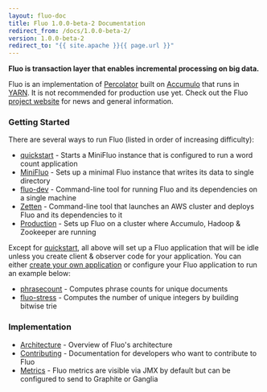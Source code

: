 ```yaml
---
layout: fluo-doc
title: Fluo 1.0.0-beta-2 Documentation
redirect_from: /docs/1.0.0-beta-2/
version: 1.0.0-beta-2
redirect_to: "{{ site.apache }}{{ page.url }}"
---
```


**Fluo is transaction layer that enables incremental processing on big data.**

Fluo is an implementation of [Percolator] built on [Accumulo] that runs in [YARN]. 
It is not recommended for production use yet. Check out the Fluo [project website][fluo.io]
for news and general information.

### Getting Started

There are several ways to run Fluo (listed in order of increasing difficulty):

* [quickstart] - Starts a MiniFluo instance that is configured to run a word count application
* [MiniFluo] - Sets up a minimal Fluo instance that writes its data to single directory
* [fluo-dev] - Command-line tool for running Fluo and its dependencies on a single machine
* [Zetten] - Command-line tool that launches an AWS cluster and deploys Fluo and its dependencies to it
* [Production] - Sets up Fluo on a cluster where Accumulo, Hadoop & Zookeeper are running

Except for [quickstart], all above will set up a Fluo application that will be idle unless you
create client & observer code for your application.  You can either [create your own
application][applications] or configure your Fluo application to run an example below:

* [phrasecount] - Computes phrase counts for unique documents
* [fluo-stress] - Computes the number of unique integers by building bitwise trie

### Implementation

* [Architecture] - Overview of Fluo's architecture
* [Contributing] - Documentation for developers who want to contribute to Fluo
* [Metrics] - Fluo metrics are visible via JMX by default but can be configured to send to Graphite or Ganglia

[fluo.io]: http://fluo.io/
[Accumulo]: http://accumulo.apache.org
[Percolator]: http://research.google.com/pubs/pub36726.html
[YARN]: http://hadoop.apache.org/docs/r2.5.1/hadoop-yarn/hadoop-yarn-site/YARN.html
[quickstart]: https://github.com/fluo-io/fluo-quickstart
[fluo-dev]: https://github.com/fluo-io/fluo-dev
[Zetten]: https://github.com/fluo-io/zetten
[phrasecount]: https://github.com/fluo-io/phrasecount
[fluo-stress]: https://github.com/fluo-io/fluo-stress
[MiniFluo]: /docs/fluo/1.0.0-beta-2/mini-fluo-setup/
[Production]: /docs/fluo/1.0.0-beta-2/prod-fluo-setup/
[applications]: /docs/fluo/1.0.0-beta-2/applications/
[Metrics]: /docs/fluo/1.0.0-beta-2/metrics/
[Contributing]: /docs/fluo/1.0.0-beta-2/contributing/
[Architecture]: /docs/fluo/1.0.0-beta-2/architecture/
